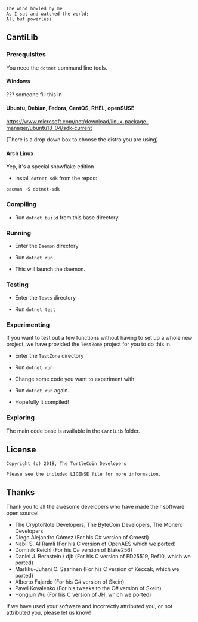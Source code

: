 ```
The wind howled by me
As I sat and watched the world;
All but powerless
```

## CantiLib

### Prerequisites

You need the `dotnet` command line tools.

#### Windows

??? someone fill this in

#### Ubuntu, Debian, Fedora, CentOS, RHEL, openSUSE

https://www.microsoft.com/net/download/linux-package-manager/ubuntu18-04/sdk-current

(There is a drop down box to choose the distro you are using)

#### Arch Linux

Yep, it's a special snowflake edition

* Install `dotnet-sdk` from the repos:

`pacman -S dotnet-sdk`

### Compiling

* Run `dotnet build` from this base directory.

### Running

* Enter the `Daemon` directory

* Run `dotnet run`

* This will launch the daemon.

### Testing

* Enter the `Tests` directory

* Run `dotnet test`

### Experimenting

If you want to test out a few functions without having to set up a whole new
project, we have provided the `TestZone` project for you to do this in.

* Enter the `TestZone` directory

* Run `dotnet run`

* Change some code you want to experiment with

* Run `dotnet run` again.

* Hopefully it compiled!

### Exploring

The main code base is available in the `CantiLib` folder.

## License

```
Copyright (c) 2018, The TurtleCoin Developers

Please see the included LICENSE file for more information.
```

## Thanks

Thank you to all the awesome developers who have made their software open source!

* The CryptoNote Developers, The ByteCoin Developers, The Monero Developers
* Diego Alejandro Gómez (For his C# version of Groestl)
* Nabil S. Al Ramli (For his C version of OpenAES which we ported)
* Dominik Reichl (For his C# version of Blake256)
* Daniel J. Bernstein / djb (For his C version of ED25519, Ref10, which we ported)
* Markku-Juhani O. Saarinen (For his C version of Keccak, which we ported)
* Alberto Fajardo (For his C# version of Skein)
* Pavel Kovalenko (For his tweaks to the C# version of Skein)
* Hongjun Wu (For his C version of JH, which we ported)

If we have used your software and incorrectly attributed you, or not attributed you, please let us know!
